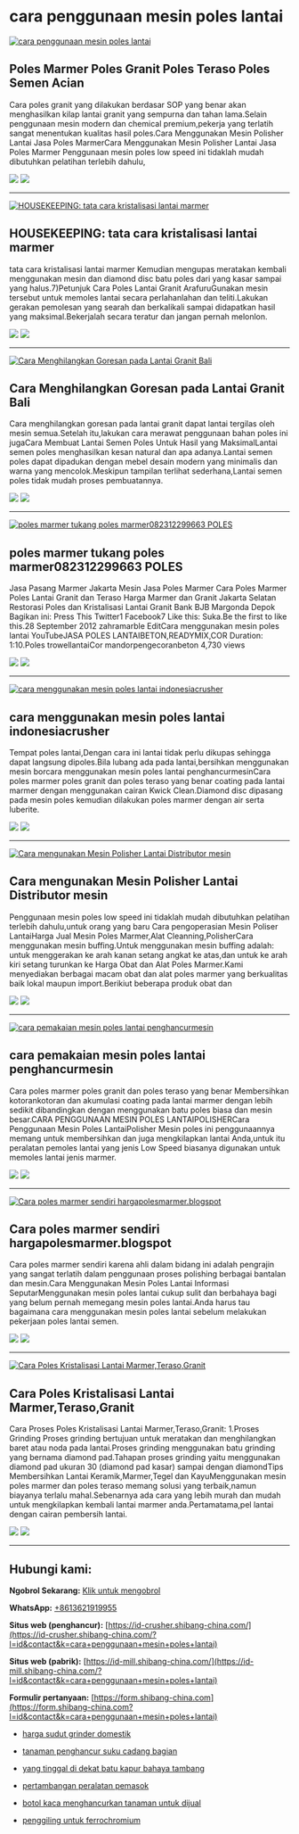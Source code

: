 # cara penggunaan mesin poles lantai

<a href="https://swt.shibang-china.com/?l=id&img&k=cara+penggunaan+mesin+poles+lantai" target="_blank">![cara penggunaan mesin poles lantai](http://static.shibang-china.com/all-800x300/721.jpg)</a>

## Poles Marmer Poles Granit Poles Teraso Poles Semen Acian
Cara poles granit yang dilakukan berdasar SOP yang benar akan menghasilkan kilap lantai granit yang sempurna dan tahan lama.Selain penggunaan mesin modern dan chemical premium,pekerja yang terlatih sangat menentukan kualitas hasil poles.Cara Menggunakan Mesin Polisher Lantai Jasa Poles MarmerCara Menggunakan Mesin Polisher Lantai Jasa Poles Marmer Penggunaan mesin poles low speed ini tidaklah mudah dibutuhkan pelatihan terlebih dahulu,


<a href="https://whatsapp.shibangsoft.com/WhatsApp.php" target="_blank" title="WhatsApp">![](http://static.shibang-china.com/icon/whatsapp.png)</a> <a href="https://swt.shibang-china.com/?l=id&icon&k=cara+penggunaan+mesin+poles+lantai" target="_blank">![](http://static.shibang-china.com/icon/chat-id.png)</a>

---

<a href="https://swt.shibang-china.com/?l=id&img&k=cara+penggunaan+mesin+poles+lantai" target="_blank">![HOUSEKEEPING: tata cara kristalisasi lantai marmer](http://static.shibang-china.com/all-800x300/1157.jpg)</a>

## HOUSEKEEPING: tata cara kristalisasi lantai marmer
tata cara kristalisasi lantai marmer Kemudian mengupas meratakan kembali menggunakan mesin dan diamond disc batu poles dari yang kasar sampai yang halus.7)Petunjuk Cara Poles Lantai Granit ArafuruGunakan mesin tersebut untuk memoles lantai secara perlahanlahan dan teliti.Lakukan gerakan pemolesan yang searah dan berkalikali sampai didapatkan hasil yang maksimal.Bekerjalah secara teratur dan jangan pernah melonlon.


<a href="https://whatsapp.shibangsoft.com/WhatsApp.php" target="_blank" title="WhatsApp">![](http://static.shibang-china.com/icon/whatsapp.png)</a> <a href="https://swt.shibang-china.com/?l=id&icon&k=cara+penggunaan+mesin+poles+lantai" target="_blank">![](http://static.shibang-china.com/icon/chat-id.png)</a>

---

<a href="https://swt.shibang-china.com/?l=id&img&k=cara+penggunaan+mesin+poles+lantai" target="_blank">![Cara Menghilangkan Goresan pada Lantai Granit Bali](http://static.shibang-china.com/all-800x300/1292.jpg)</a>

## Cara Menghilangkan Goresan pada Lantai Granit Bali
Cara menghilangkan goresan pada lantai granit dapat lantai tergilas oleh mesin semua.Setelah itu,lakukan cara merawat penggunaan bahan poles ini jugaCara Membuat Lantai Semen Poles Untuk Hasil yang MaksimalLantai semen poles menghasilkan kesan natural dan apa adanya.Lantai semen poles dapat dipadukan dengan mebel desain modern yang minimalis dan warna yang mencolok.Meskipun tampilan terlihat sederhana,Lantai semen poles tidak mudah proses pembuatannya.


<a href="https://whatsapp.shibangsoft.com/WhatsApp.php" target="_blank" title="WhatsApp">![](http://static.shibang-china.com/icon/whatsapp.png)</a> <a href="https://swt.shibang-china.com/?l=id&icon&k=cara+penggunaan+mesin+poles+lantai" target="_blank">![](http://static.shibang-china.com/icon/chat-id.png)</a>

---

<a href="https://swt.shibang-china.com/?l=id&img&k=cara+penggunaan+mesin+poles+lantai" target="_blank">![poles marmer tukang poles marmer082312299663 POLES](http://static.shibang-china.com/all-800x300/602.jpg)</a>

## poles marmer tukang poles marmer082312299663 POLES
Jasa Pasang Marmer Jakarta Mesin Jasa Poles Marmer Cara Poles Marmer Poles Lantai Granit dan Teraso Harga Marmer dan Granit Jakarta Selatan Restorasi Poles dan Kristalisasi Lantai Granit Bank BJB Margonda Depok Bagikan ini: Press This Twitter1 Facebook7 Like this: Suka.Be the first to like this.28 September 2012 zahramarble EditCara menggunakan mesin poles lantai YouTubeJASA POLES LANTAIBETON,READYMIX,COR Duration: 1:10.Poles trowellantaiCor mandorpengecoranbeton 4,730 views


<a href="https://whatsapp.shibangsoft.com/WhatsApp.php" target="_blank" title="WhatsApp">![](http://static.shibang-china.com/icon/whatsapp.png)</a> <a href="https://swt.shibang-china.com/?l=id&icon&k=cara+penggunaan+mesin+poles+lantai" target="_blank">![](http://static.shibang-china.com/icon/chat-id.png)</a>

---

<a href="https://swt.shibang-china.com/?l=id&img&k=cara+penggunaan+mesin+poles+lantai" target="_blank">![cara menggunakan mesin poles lantai indonesiacrusher](http://static.shibang-china.com/all-800x300/307.jpg)</a>

## cara menggunakan mesin poles lantai indonesiacrusher
Tempat poles lantai,Dengan cara ini lantai tidak perlu dikupas sehingga dapat langsung dipoles.Bila lubang ada pada lantai,bersihkan menggunakan mesin borcara menggunakan mesin poles lantai penghancurmesinCara poles marmer poles granit dan poles teraso yang benar coating pada lantai marmer dengan menggunakan cairan Kwick Clean.Diamond disc dipasang pada mesin poles kemudian dilakukan poles marmer dengan air serta luberite.


<a href="https://whatsapp.shibangsoft.com/WhatsApp.php" target="_blank" title="WhatsApp">![](http://static.shibang-china.com/icon/whatsapp.png)</a> <a href="https://swt.shibang-china.com/?l=id&icon&k=cara+penggunaan+mesin+poles+lantai" target="_blank">![](http://static.shibang-china.com/icon/chat-id.png)</a>

---

<a href="https://swt.shibang-china.com/?l=id&img&k=cara+penggunaan+mesin+poles+lantai" target="_blank">![Cara mengunakan Mesin Polisher Lantai Distributor mesin](http://static.shibang-china.com/all-800x300/965.jpg)</a>

## Cara mengunakan Mesin Polisher Lantai Distributor mesin
Penggunaan mesin poles low speed ini tidaklah mudah dibutuhkan pelatihan terlebih dahulu,untuk orang yang baru Cara pengoperasian Mesin Poliser LantaiHarga Jual Mesin Poles Marmer,Alat Cleanning,PolisherCara menggunakan mesin buffing.Untuk menggunakan mesin buffing adalah: untuk menggerakan ke arah kanan setang angkat ke atas,dan untuk ke arah kiri setang turunkan ke Harga Obat dan Alat Poles Marmer.Kami menyediakan berbagai macam obat dan alat poles marmer yang berkualitas baik lokal maupun import.Berikiut beberapa produk obat dan


<a href="https://whatsapp.shibangsoft.com/WhatsApp.php" target="_blank" title="WhatsApp">![](http://static.shibang-china.com/icon/whatsapp.png)</a> <a href="https://swt.shibang-china.com/?l=id&icon&k=cara+penggunaan+mesin+poles+lantai" target="_blank">![](http://static.shibang-china.com/icon/chat-id.png)</a>

---

<a href="https://swt.shibang-china.com/?l=id&img&k=cara+penggunaan+mesin+poles+lantai" target="_blank">![cara pemakaian mesin poles lantai penghancurmesin](http://static.shibang-china.com/all-800x300/1522.jpg)</a>

## cara pemakaian mesin poles lantai penghancurmesin
Cara poles marmer poles granit dan poles teraso yang benar Membersihkan kotorankotoran dan akumulasi coating pada lantai marmer dengan lebih sedikit dibandingkan dengan menggunakan batu poles biasa dan mesin besar.CARA PENGGUNAAN MESIN POLES LANTAIPOLISHERCara Penggunaan Mesin Poles LantaiPolisher Mesin poles ini penggunaannya memang untuk membersihkan dan juga mengkilapkan lantai Anda,untuk itu peralatan pemoles lantai yang jenis Low Speed biasanya digunakan untuk memoles lantai jenis marmer.


<a href="https://whatsapp.shibangsoft.com/WhatsApp.php" target="_blank" title="WhatsApp">![](http://static.shibang-china.com/icon/whatsapp.png)</a> <a href="https://swt.shibang-china.com/?l=id&icon&k=cara+penggunaan+mesin+poles+lantai" target="_blank">![](http://static.shibang-china.com/icon/chat-id.png)</a>

---

<a href="https://swt.shibang-china.com/?l=id&img&k=cara+penggunaan+mesin+poles+lantai" target="_blank">![Cara poles marmer sendiri hargapolesmarmer.blogspot](http://static.shibang-china.com/all-800x300/953.jpg)</a>

## Cara poles marmer sendiri hargapolesmarmer.blogspot
Cara poles marmer sendiri karena ahli dalam bidang ini adalah pengrajin yang sangat terlatih dalam penggunaan proses polishing berbagai bantalan dan mesin.Cara Menggunakan Mesin Poles Lantai Informasi SeputarMenggunakan mesin poles lantai cukup sulit dan berbahaya bagi yang belum pernah memegang mesin poles lantai.Anda harus tau bagaimana cara menggunakan mesin poles lantai sebelum melakukan pekerjaan poles lantai semen.


<a href="https://whatsapp.shibangsoft.com/WhatsApp.php" target="_blank" title="WhatsApp">![](http://static.shibang-china.com/icon/whatsapp.png)</a> <a href="https://swt.shibang-china.com/?l=id&icon&k=cara+penggunaan+mesin+poles+lantai" target="_blank">![](http://static.shibang-china.com/icon/chat-id.png)</a>

---

<a href="https://swt.shibang-china.com/?l=id&img&k=cara+penggunaan+mesin+poles+lantai" target="_blank">![Cara Poles Kristalisasi Lantai Marmer,Teraso,Granit](http://static.shibang-china.com/all-800x300/788.jpg)</a>

## Cara Poles Kristalisasi Lantai Marmer,Teraso,Granit
Cara Proses Poles Kristalisasi Lantai Marmer,Teraso,Granit: 1.Proses Grinding Proses grinding bertujuan untuk meratakan dan menghilangkan baret atau noda pada lantai.Proses grinding menggunakan batu grinding yang bernama diamond pad.Tahapan proses grinding yaitu menggunakan diamond pad ukuran 30 (diamond pad kasar) sampai dengan diamondTips Membersihkan Lantai Keramik,Marmer,Tegel dan KayuMenggunakan mesin poles marmer dan poles teraso memang solusi yang terbaik,namun biayanya terlalu mahal.Sebenarnya ada cara yang lebih murah dan mudah untuk mengkilapkan kembali lantai marmer anda.Pertamatama,pel lantai dengan cairan pembersih lantai.


<a href="https://whatsapp.shibangsoft.com/WhatsApp.php" target="_blank" title="WhatsApp">![](http://static.shibang-china.com/icon/whatsapp.png)</a> <a href="https://swt.shibang-china.com/?l=id&icon&k=cara+penggunaan+mesin+poles+lantai" target="_blank">![](http://static.shibang-china.com/icon/chat-id.png)</a>

---
## Hubungi kami:

**Ngobrol Sekarang:** [Klik untuk mengobrol](https://swt.shibang-china.com?l=id&contact&k=cara+penggunaan+mesin+poles+lantai)

**WhatsApp:**  [+8613621919955](https://whatsapp.shibangsoft.com/WhatsApp.php)

**Situs web (penghancur):** [https://id-crusher.shibang-china.com/](https://id-crusher.shibang-china.com/?l=id&contact&k=cara+penggunaan+mesin+poles+lantai)

**Situs web (pabrik):** [https://id-mill.shibang-china.com/](https://id-mill.shibang-china.com/?l=id&contact&k=cara+penggunaan+mesin+poles+lantai)

**Formulir pertanyaan:** [https://form.shibang-china.com](https://form.shibang-china.com?l=id&contact&k=cara+penggunaan+mesin+poles+lantai)

* [harga sudut grinder domestik](../40/harga%20sudut%20grinder%20domestik.md)

* [tanaman penghancur suku cadang bagian](../34/tanaman%20penghancur%20suku%20cadang%20bagian.md)

* [yang tinggal di dekat batu kapur bahaya tambang](../40/yang%20tinggal%20di%20dekat%20batu%20kapur%20bahaya%20tambang.md)

* [pertambangan peralatan pemasok](../33/pertambangan%20peralatan%20pemasok.md)

* [botol kaca menghancurkan tanaman untuk dijual](../34/botol%20kaca%20menghancurkan%20tanaman%20untuk%20dijual.md)

* [penggiling untuk ferrochromium](../38/penggiling%20untuk%20ferrochromium.md)